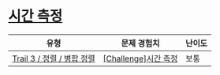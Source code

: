 # [시간 측정](https://https://en.codetree.ai/trails/complete/curated-cards/challenge-merge-sort-speed)

|유형|문제 경험치|난이도|
|---|---|---|
|[Trail 3 / 정렬 / 병합 정렬](https://https://en.codetree.ai/trail-info/novice-high/)|[[Challenge]시간 측정](https://https://en.codetree.ai/trails/complete/curated-cards/challenge-merge-sort-speed/)|보통|

